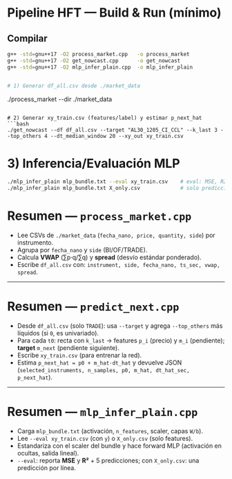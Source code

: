 # Pipeline HFT — Build & Run (mínimo)

## Compilar
```bash
g++ -std=gnu++17 -O2 process_market.cpp   -o process_market
g++ -std=gnu++17 -O2 get_nowcast.cpp      -o get_nowcast
g++ -std=gnu++17 -O2 mlp_infer_plain.cpp  -o mlp_infer_plain


# 1) Generar df_all.csv desde ./market_data
```
./process_market --dir ./market_data
```

# 2) Generar xy_train.csv (features/label) y estimar p_next_hat
```bash
./get_nowcast --df df_all.csv --target "AL30_1205_CI_CCL" --k_last 3 --top_others 4 --dt_median_window 20 --xy_out xy_train.csv

```

# 3) Inferencia/Evaluación MLP
```bash
./mlp_infer_plain mlp_bundle.txt --eval xy_train.csv    # eval: MSE, R2, 5 primeras
./mlp_infer_plain mlp_bundle.txt X_only.csv             # solo predicciones (una por línea)
```


# Resumen — `process_market.cpp`

- Lee CSVs de `./market_data` (`fecha_nano, price, quantity, side`) por instrumento.
- Agrupa por `fecha_nano` y `side` (BI/OF/TRADE).
- Calcula **VWAP** (∑p·q/∑q) y **spread** (desvío estándar ponderado).
- Escribe `df_all.csv` con: `instrument, side, fecha_nano, ts_sec, vwap, spread`.

---

# Resumen — `predict_next.cpp`

- Desde `df_all.csv` (solo `TRADE`): usa `--target` y agrega `--top_others` más líquidos (si `0`, es univariado).
- Para cada `t0`: recta con `k_last` → features `p_i` (precio) y `m_i` (pendiente); **target** `m_next` (pendiente siguiente).
- Escribe `xy_train.csv` (para entrenar la red).
- Estima `p_next_hat = p0 + m_hat·dt_hat` y devuelve JSON (`selected_instruments, n_samples, p0, m_hat, dt_hat_sec, p_next_hat`).

---

# Resumen — `mlp_infer_plain.cpp`

- Carga `mlp_bundle.txt` (activación, `n_features`, scaler, capas `W/b`).
- Lee `--eval xy_train.csv` (con `y`) o `X_only.csv` (solo features).
- Estandariza con el scaler del bundle y hace forward MLP (activación en ocultas, salida lineal).
- `--eval`: reporta **MSE** y **R²** + 5 predicciones; con `X_only.csv`: una predicción por línea.
